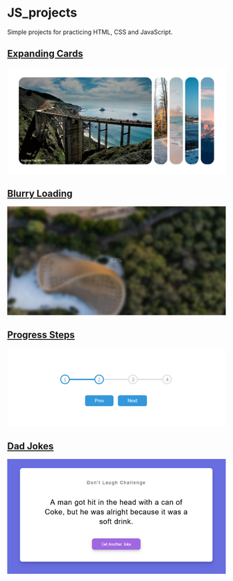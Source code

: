 # JS_projects
Simple projects for practicing HTML, CSS and JavaScript.

## [Expanding Cards](https://laughing-yalow-ae2452.netlify.app)

![](https://github.com/Rolandt10/JS_projects/blob/master/readme_imgs/expanding_cards.PNG)

## [Blurry Loading](https://cocky-hodgkin-b99c9a.netlify.app/)

![](https://github.com/Rolandt10/JS_projects/blob/master/readme_imgs/blurry_loading.PNG)

## [Progress Steps](https://cocky-jang-5037e4.netlify.app/)

![](https://github.com/Rolandt10/JS_projects/blob/master/readme_imgs/progress_steps.PNG)

## [Dad Jokes](https://optimistic-liskov-a426fb.netlify.app/)

![](https://github.com/Rolandt10/JS_projects/blob/master/readme_imgs/dad_jokes.PNG)
